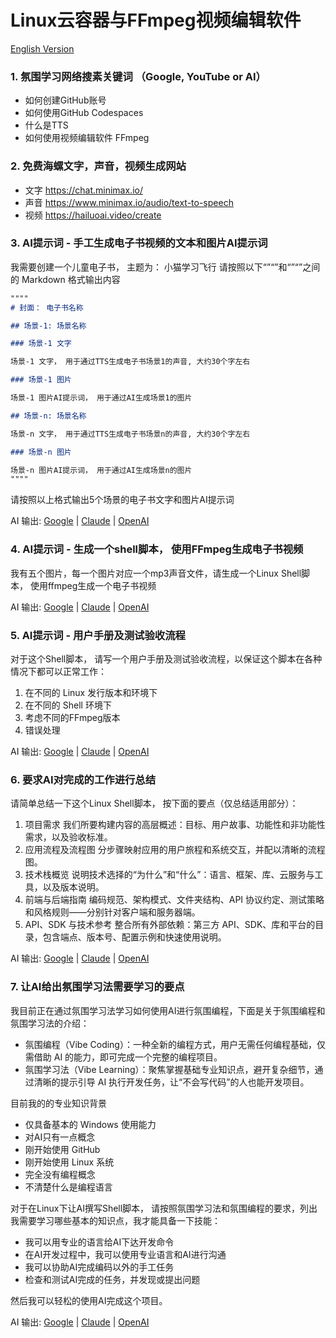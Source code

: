 # Linux云容器与FFmpeg视频编辑软件

[English Version](README.md)

### 1. 氛围学习网络搜素关键词 （Google, YouTube or AI）

- 如何创建GitHub账号
- 如何使用GitHub Codespaces
- 什么是TTS
- 如何使用视频编辑软件 FFmpeg


### 2. 免费海螺文字，声音，视频生成网站

- 文字 https://chat.minimax.io/
- 声音 https://www.minimax.io/audio/text-to-speech
- 视频 https://hailuoai.video/create

### 3. AI提示词 - 手工生成电子书视频的文本和图片AI提示词

我需要创建一个儿童电子书， 主题为： 小猫学习飞行
请按照以下“”“”和“”“”之间的 Markdown 格式输出内容

```markdown
""""
# 封面： 电子书名称

## 场景-1: 场景名称

### 场景-1 文字

场景-1 文字， 用于通过TTS生成电子书场景1的声音, 大约30个字左右

### 场景-1 图片

场景-1 图片AI提示词， 用于通过AI生成场景1的图片

## 场景-n: 场景名称

场景-n 文字， 用于通过TTS生成电子书场景n的声音, 大约30个字左右

### 场景-n 图片

场景-n 图片AI提示词， 用于通过AI生成场景n的图片
""""
```
请按照以上格式输出5个场景的电子书文字和图片AI提示词

AI 输出: [Google](ai_output_zh_CN/gemini/3.md) | [Claude](ai_output_zh_CN/claude/3.md) | [OpenAI](ai_output_zh_CN/chatgpt/3.md)

### 4. AI提示词 - 生成一个shell脚本， 使用FFmpeg生成电子书视频

我有五个图片，每一个图片对应一个mp3声音文件，请生成一个Linux Shell脚本， 使用ffmpeg生成一个电子书视频

AI 输出: [Google](ai_output_zh_CN/gemini/4.md) | [Claude](ai_output_zh_CN/claude/4.md) | [OpenAI](ai_output_zh_CN/chatgpt/4.md)

### 5. AI提示词 - 用户手册及测试验收流程

对于这个Shell脚本， 请写一个用户手册及测试验收流程，以保证这个脚本在各种情况下都可以正常工作：

1. 在不同的 Linux 发行版本和环境下
2. 在不同的 Shell 环境下
3. 考虑不同的FFmpeg版本
4. 错误处理

AI 输出: [Google](ai_output_zh_CN/gemini/5.md) | [Claude](ai_output_zh_CN/claude/5.md) | [OpenAI](ai_output_zh_CN/chatgpt/5.md)

### 6. 要求AI对完成的工作进行总结

请简单总结一下这个Linux Shell脚本， 按下面的要点（仅总结适用部分）：

1. 项目需求 我们所要构建内容的高层概述：目标、用户故事、功能性和非功能性需求，以及验收标准。
2. 应用流程及流程图 分步骤映射应用的用户旅程和系统交互，并配以清晰的流程图。
3. 技术栈概览 说明技术选择的“为什么”和“什么”：语言、框架、库、云服务与工具，以及版本说明。
4. 前端与后端指南 编码规范、架构模式、文件夹结构、API 协议约定、测试策略和风格规则——分别针对客户端和服务器端。
5. API、SDK 与技术参考 整合所有外部依赖：第三方 API、SDK、库和平台的目录，包含端点、版本号、配置示例和快速使用说明。

AI 输出: [Google](ai_output_zh_CN/gemini/6.md) | [Claude](ai_output_zh_CN/claude/6.md) | [OpenAI](ai_output_zh_CN/chatgpt/6.md)

### 7. 让AI给出氛围学习法需要学习的要点

我目前正在通过氛围学习法学习如何使用AI进行氛围编程，下面是关于氛围编程和氛围学习法的介绍：

- 氛围编程（Vibe Coding）：一种全新的编程方式，用户无需任何编程基础，仅需借助 AI 的能力，即可完成一个完整的编程项目。
- 氛围学习法（Vibe Learning）：聚焦掌握基础专业知识点，避开复杂细节，通过清晰的提示引导 AI 执行开发任务，让“不会写代码”的人也能开发项目。

目前我的的专业知识背景

- 仅具备基本的 Windows 使用能力  
- 对AI只有一点概念 
- 刚开始使用 GitHub  
- 刚开始使用 Linux 系统  
- 完全没有编程概念
- 不清楚什么是编程语言  

对于在Linux下让AI撰写Shell脚本， 请按照氛围学习法和氛围编程的要求，列出我需要学习哪些基本的知识点，我才能具备一下技能：

- 我可以用专业的语言给AI下达开发命令  
- 在AI开发过程中，我可以使用专业语言和AI进行沟通
- 我可以协助AI完成编码以外的手工任务
- 检查和测试AI完成的任务，并发现或提出问题

然后我可以轻松的使用AI完成这个项目。

AI 输出: [Google](ai_output_zh_CN/gemini/7.md) | [Claude](ai_output_zh_CN/claude/7.md) | [OpenAI](ai_output_zh_CN/chatgpt/7.md)